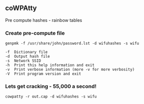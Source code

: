 ## coWPAtty

Pre compute hashes - rainbow tables

### Create pre-compute file

```text
genpmk -f /usr/share/john/password.lst -d wifuhashes -s wifu

-f 	Dictionary file
-d 	Output hash file
-s 	Network SSID
-h 	Print this help information and exit
-v 	Print verbose information (more -v for more verbosity)
-V 	Print program version and exit
```

### Lets get cracking - 55,000 a second!
```text
cowpatty -r out.cap -d wifuhashes -s wifu


```


